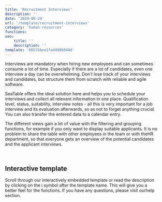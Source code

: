 ```yaml
---
title: 'Recruitment Interviews'
description: ''
date: '2024-08-24'
url: '/template/recruitment-interviews'
category: 'human-resources'
functions:
seo:
    title: ''
    description: ''
template: '66531bee1fad490b940d'
---
```


Interviews are mandatory when hiring new employees and can sometimes consume a lot of time. Especially if there are a lot of candidates, even one interview a day can be overwhelming. Don't lose track of your interviews and candidates, but structure them from scratch with reliable and agile software.

SeaTable offers the ideal solution here and helps you to schedule your interviews and collect all relevant information in one place. Qualification level, status, suitability, interview notes - all this is very important for a job interview and its evaluation afterwards, so as not to forget anything crucial. You can also transfer the entered data to a calendar entry.

The different views gain a lot of value with the filtering and grouping functions, for example if you only want to display suitable applicants. It is no problem to share the table with other employees in the team or with theHR department, so that everyone gets an overview of the potential candidates and the applicant interviews.

​

## Interactive template

Scroll through our interactively embedded template or read the description by clicking on the i symbol after the template name. This will give you a better feel for the functions. If you have any questions, please visit ourhelp section.

